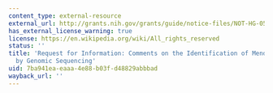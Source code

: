 ```yaml
---
content_type: external-resource
external_url: http://grants.nih.gov/grants/guide/notice-files/NOT-HG-05-006.html
has_external_license_warning: true
license: https://en.wikipedia.org/wiki/All_rights_reserved
status: ''
title: 'Request for Information: Comments on the Identification of Mendelian Disorders
  by Genomic Sequencing'
uid: 7ba941ea-eaaa-4e88-b03f-d48829abbbad
wayback_url: ''
---
```

